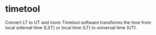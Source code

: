 timetool
========

Convert LT to UT and more
Timetool software transforms the time from local sidereal time (LST) or local time (LT) to universal time (UT). 
